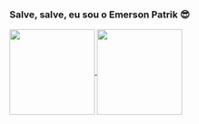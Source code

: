 ### Salve, salve, eu sou o Emerson Patrik 😎

<a href="https://github.com/Patrikr7">
  <img align="center" src="https://github-readme-stats-sigma-five.vercel.app/api?username=patrikr7&show_icons=true&theme=radical" height="150em" />
  <img align="center" src="https://github-readme-stats-sigma-five.vercel.app/api/top-langs/?username=patrikr7&layout=compact&theme=radical" height="150em" />
</a>

<!--
**Patrikr7/Patrikr7** is a ✨ _special_ ✨ repository because its `README.md` (this file) appears on your GitHub profile.

Here are some ideas to get you started:

- 🔭 I’m currently working on ...
- 🌱 I’m currently learning ...
- 👯 I’m looking to collaborate on ...
- 🤔 I’m looking for help with ...
- 💬 Ask me about ...
- 📫 How to reach me: ...
- 😄 Pronouns: ...
- ⚡ Fun fact: ...
-->
